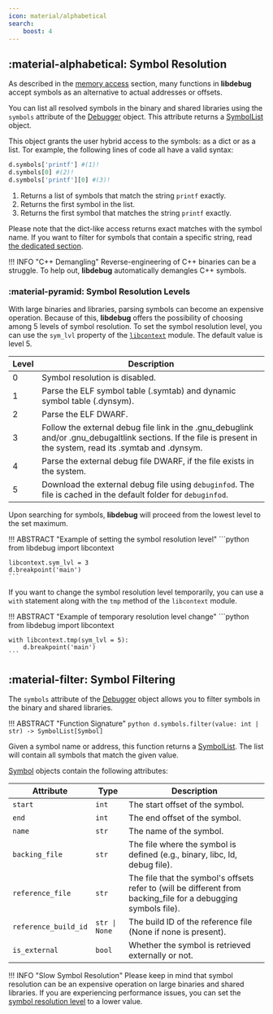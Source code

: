 ```yaml
---
icon: material/alphabetical
search:
    boost: 4
---
```

## :material-alphabetical: Symbol Resolution
As described in the [memory access](../../basics/memory_access/#absolute-and-relative-addressing) section, many functions in **libdebug** accept symbols as an alternative to actual addresses or offsets.

You can list all resolved symbols in the binary and shared libraries using the `symbols` attribute of the [Debugger](../../from_pydoc/generated/debugger/debugger/) object. This attribute returns a [SymbolList](../../from_pydoc/generated/data/symbol_list/) object.

This object grants the user hybrid access to the symbols: as a dict or as a list. Tor example, the following lines of code all have a valid syntax:

```python
d.symbols['printf'] #(1)!
d.symbols[0] #(2)!
d.symbols['printf'][0] #(3)!
```

1. Returns a list of symbols that match the string `printf` exactly.
2. Returns the first symbol in the list.
3. Returns the first symbol that matches the string `printf` exactly.

Please note that the dict-like access returns exact matches with the symbol name. If you want to filter for symbols that contain a specific string, read [the dedicated section](#symbol-filtering).

!!! INFO "C++ Demangling"
    Reverse-engineering of C++ binaries can be a struggle. To help out, **libdebug** automatically demangles C++ symbols.

### :material-pyramid: Symbol Resolution Levels
With large binaries and libraries, parsing symbols can become an expensive operation. Because of this, **libdebug** offers the possibility of choosing among 5 levels of symbol resolution. To set the symbol resolution level, you can use the `sym_lvl` property of the [`libcontext`](../../from_pydoc/generated/utils/libcontext) module. The default value is level 5.

| Level | Description |
|-------|-------------|
| 0     | Symbol resolution is disabled. |
| 1     | Parse the ELF symbol table (.symtab) and dynamic symbol table (.dynsym). |
| 2     | Parse the ELF DWARF. |
| 3     | Follow the external debug file link in the .gnu_debuglink and/or .gnu_debugaltlink sections. If the file is present in the system, read its .symtab and .dynsym. |
| 4     | Parse the external debug file DWARF, if the file exists in the system. |
| 5     | Download the external debug file using `debuginfod`. The file is cached in the default folder for `debuginfod`. |

Upon searching for symbols, **libdebug** will proceed from the lowest level to the set maximum.

!!! ABSTRACT "Example of setting the symbol resolution level"
    ```python
    from libdebug import libcontext

    libcontext.sym_lvl = 3
    d.breakpoint('main')
    ```

If you want to change the symbol resolution level temporarily, you can use a `with` statement along with the `tmp` method of the `libcontext` module.

!!! ABSTRACT "Example of temporary resolution level change"
    ```python
    from libdebug import libcontext

    with libcontext.tmp(sym_lvl = 5):
        d.breakpoint('main')
    ```

## :material-filter: Symbol Filtering
The `symbols` attribute of the [Debugger](../../from_pydoc/generated/debugger/debugger/) object allows you to filter symbols in the binary and shared libraries.

!!! ABSTRACT "Function Signature"
    ```python
    d.symbols.filter(value: int | str) -> SymbolList[Symbol]
    ```

Given a symbol name or address, this function returns a [SymbolList](../../from_pydoc/generated/data/symbol_list/). The list will contain all symbols that match the given value.

[Symbol](../../from_pydoc/generated/data/symbol/) objects contain the following attributes:

| Attribute | Type | Description |
|-----------|------|-------------|
| `start`   | `int` | The start offset of the symbol. |
| `end`     | `int` | The end offset of the symbol. |
| `name`    | `str` | The name of the symbol. |
| `backing_file` | `str` | The file where the symbol is defined (e.g., binary, libc, ld, debug file). |
| `reference_file` | `str` | The file that the symbol's offsets refer to (will be different from backing_file for a debugging symbols file). |
| `reference_build_id` | `str \| None` | The build ID of the reference file (None if none is present). |
| `is_external` | `bool` | Whether the symbol is retrieved externally or not. |

!!! INFO "Slow Symbol Resolution"
    Please keep in mind that symbol resolution can be an expensive operation on large binaries and shared libraries. If you are experiencing performance issues, you can set the [symbol resolution level](#symbol-resolution-levels) to a lower value.